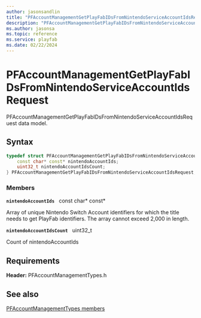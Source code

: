 ```yaml
---
author: jasonsandlin
title: "PFAccountManagementGetPlayFabIDsFromNintendoServiceAccountIdsRequest"
description: "PFAccountManagementGetPlayFabIDsFromNintendoServiceAccountIdsRequest data model."
ms.author: jasonsa
ms.topic: reference
ms.service: playfab
ms.date: 02/22/2024
---
```


# PFAccountManagementGetPlayFabIDsFromNintendoServiceAccountIdsRequest  

PFAccountManagementGetPlayFabIDsFromNintendoServiceAccountIdsRequest data model.  

## Syntax  
  
```cpp
typedef struct PFAccountManagementGetPlayFabIDsFromNintendoServiceAccountIdsRequest {  
    const char* const* nintendoAccountIds;  
    uint32_t nintendoAccountIdsCount;  
} PFAccountManagementGetPlayFabIDsFromNintendoServiceAccountIdsRequest;  
```
  
### Members  
  
**`nintendoAccountIds`** &nbsp; const char* const*  
  
Array of unique Nintendo Switch Account identifiers for which the title needs to get PlayFab identifiers. The array cannot exceed 2,000 in length.
  
**`nintendoAccountIdsCount`** &nbsp; uint32_t  
  
Count of nintendoAccountIds
  
  
## Requirements  
  
**Header:** PFAccountManagementTypes.h
  
## See also  
[PFAccountManagementTypes members](../pfaccountmanagementtypes_members.md)  

  
  
